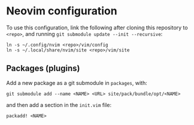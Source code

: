 # Neovim configuration

To use this configuration, link the following after
cloning this repository to `<repo>`, and running
`git submodule update --init --recursive`:

```
ln -s ~/.config/nvim <repo>/vim/config
ln -s ~/.local/share/nvim/site <repo>/vim/site
```

## Packages (plugins)

Add a new package as a git submodule in `packages`, with:

```
git submodule add --name <NAME> <URL> site/pack/bundle/opt/<NAME>
```

and then add a section in the `init.vim` file:

```
packadd! <NAME>
```
